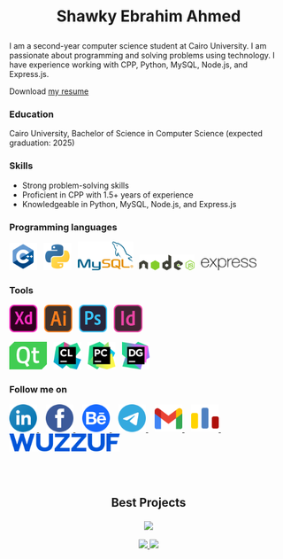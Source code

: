 # <p align="center">Shawky Ebrahim Ahmed</p>

I am a second-year computer science student at Cairo University. I am passionate about programming and solving problems using technology. I have experience working with CPP, Python, MySQL, Node.js, and Express.js.

Download <a href="https://drive.google.com/drive/folders/1yJmOWWaRQpM32haB8CeXCOzK0_WC6o59?usp=share_link">my resume</a>

### Education
Cairo University, Bachelor of Science in Computer Science (expected graduation: 2025)

### Skills
*  Strong problem-solving skills
*  Proficient in CPP with 1.5+ years of experience
*  Knowledgeable in Python, MySQL, Node.js, and Express.js

### Programming languages

<p>
<img height="50" src="./icons/programming languages/cpp.svg">&nbsp;&nbsp;
<img height="50" src="./icons/programming languages/python.svg">&nbsp;&nbsp;
<img width="100" src="./icons/programming languages/mysql.svg">&nbsp;&nbsp;
<img width="100" src="./icons/programming languages/nodejs.svg">&nbsp;&nbsp;
<img width="100" src="./icons/programming languages/expressjs.svg">&nbsp;&nbsp;

</p>

### Tools
<p>
<img height="50" src="./icons/tools/design/xd.svg">&nbsp;&nbsp;
<img height="50" src="./icons/tools/design/illustrator.svg">&nbsp;&nbsp;
<img height="50" src="./icons/tools/design/photoshop.svg">&nbsp;&nbsp;
<img height="50" src="./icons/tools/design/indesign.svg">&nbsp;&nbsp;
</p>

<p>
<img height="50" src="./icons/tools/programming/qt.svg">&nbsp;&nbsp;
<img height="50" src="./icons/tools/programming/clion.svg">&nbsp;&nbsp;
<img height="50" src="./icons/tools/programming/pycharm.svg">&nbsp;&nbsp;
<img height="50" src="./icons/tools/programming/datagrip.svg">&nbsp;&nbsp;
</p>

### Follow me on
<p>
<a href="https://www.linkedin.com/in/shawkyebrahim2514/">
<img height="50" src="./icons/follow websites/linkedin.svg">
</a>
&nbsp;&nbsp;
<a href="https://www.facebook.com/shawky.ebrahim.ahmed/">
<img height="50" src="./icons/follow websites/facebook.svg">
</a>
&nbsp;&nbsp;
<a href="https://www.behance.net/shawkyebrahim2514">
<img height="50" src="./icons/follow websites/behance.svg">
</a>
&nbsp;&nbsp;
<a href="https://t.me/shawkyebrahim2514">
<img height="50" src="./icons/follow websites/telegram.svg">
</a>
&nbsp;&nbsp;
<a href="mailto:shawky.ebrahim2514@gmail.com">
<img height="50" src="./icons/follow websites/gmail.svg">
</a>
&nbsp;&nbsp;
<a href="https://codeforces.com/profile/shawkyebrahim">
<img height="50" src="./icons/follow websites/codeforces.svg">
</a>
  &nbsp;&nbsp;
<a href="https://wuzzuf.net/me/shawkyebrahim2514">
  <img width="200" src="./icons/follow websites/wuzzuf.svg">
</a>
</p>
</br> </br>

## <p align="center">Best Projects</p>

<p align="center">

<a href="https://github.com/shawkyebrahim2514/student-system-management">
<img src="https://github-readme-stats.vercel.app/api/pin/?username=shawkyebrahim2514&repo=Student-Database-Management&theme=vue-dark">
</a>
</p>

<p align="center">

<a href="https://github.com/shawkyebrahim2514/Banking-System">
<img src="https://github-readme-stats.vercel.app/api/pin/?username=shawkyebrahim2514&repo=Banking-System&theme=vue-dark">
</a>

<a href="https://github.com/shawkyebrahim2514/Dynamic-Array">
<img src="https://github-readme-stats.vercel.app/api/pin/?username=shawkyebrahim2514&repo=Dynamic-Array&theme=vue-dark">
</a>

</p>
